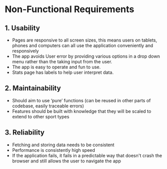 # Non-Functional Requirements  
## 1. Usability  
- Pages are responsive to all screen sizes, this means users on tablets, phones and computers can all use the
application conveniently and responsively
-   The app avoids User error by providing various options in a drop down menu rather than the taking input from the user.
- The app is easy to operate and fun to use.
- Stats page has labels to help user interpret data.
## 2. Maintainability 
- Should aim to use ‘pure’ functions (can be reused in other parts of codebase, easily traceable errors)  
- Features should be built with knowledge that they will be scaled to extend to other sport types  
## 3. Reliability  
- Fetching and storing data needs to be consistent  
- Performance is consistently high speed
- If the application fails, it fails in a predictable way that doesn't crash the browser and still allows the user to navigate the app
